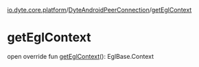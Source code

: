 [io.dyte.core.platform](../index.md)/[DyteAndroidPeerConnection](index.md)/[getEglContext](get-egl-context.md)

# getEglContext


open override fun [getEglContext](get-egl-context.md)(): EglBase.Context

